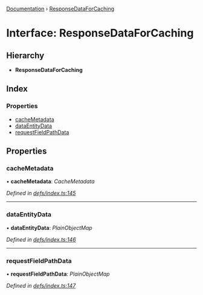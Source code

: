 [Documentation](../README.md) › [ResponseDataForCaching](responsedataforcaching.md)

# Interface: ResponseDataForCaching

## Hierarchy

* **ResponseDataForCaching**

## Index

### Properties

* [cacheMetadata](responsedataforcaching.md#cachemetadata)
* [dataEntityData](responsedataforcaching.md#dataentitydata)
* [requestFieldPathData](responsedataforcaching.md#requestfieldpathdata)

## Properties

###  cacheMetadata

• **cacheMetadata**: *CacheMetadata*

*Defined in [defs/index.ts:145](https://github.com/badbatch/graphql-box/blob/4864259/packages/cache-manager/src/defs/index.ts#L145)*

___

###  dataEntityData

• **dataEntityData**: *PlainObjectMap*

*Defined in [defs/index.ts:146](https://github.com/badbatch/graphql-box/blob/4864259/packages/cache-manager/src/defs/index.ts#L146)*

___

###  requestFieldPathData

• **requestFieldPathData**: *PlainObjectMap*

*Defined in [defs/index.ts:147](https://github.com/badbatch/graphql-box/blob/4864259/packages/cache-manager/src/defs/index.ts#L147)*
